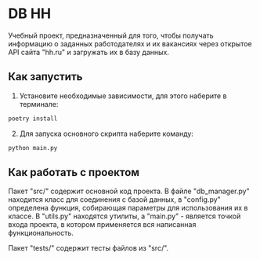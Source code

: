 # DB HH

Учебный проект, предназначенный для того, чтобы получать информацию о заданных работодателях и их вакансиях через открытое API сайта "hh.ru" и загружать их в базу данных.

## Как запустить

1. Установите необходимые зависимости, для этого наберите в терминале:
```bash
poetry install
```
2. Для запуска основного скрипта наберите команду:
```bash
python main.py
```

## Как работать с проектом

Пакет "src/" содержит основной код проекта. 
В файле "db_manager.py" находится класс для соединения с базой данных, в "config.py" определена функция, собирающая параметры для использования их в классе.
В "utils.py" находятся утилиты, а "main.py" - является точкой входа проекта, в котором применяется вся написанная функциональность.

Пакет "tests/" содержит тесты файлов из "src/". 
